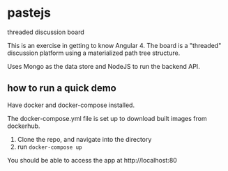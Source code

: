 # pastejs
threaded discussion board

This is an exercise in getting to know Angular 4. The board is a "threaded" discussion platform using a materialized path tree structure.

Uses Mongo as the data store and NodeJS to run the backend API.

## how to run a quick demo

Have docker and docker-compose installed.

The docker-compose.yml file is set up to download built images from dockerhub.

1. Clone the repo, and navigate into the directory
2. run `docker-compose up`

You should be able to access the app at http://localhost:80
